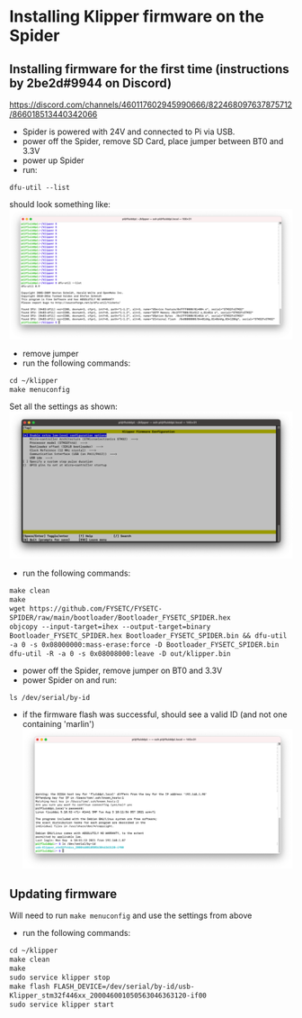Installing Klipper firmware on the Spider
===

Installing firmware for the first time (instructions by 2be2d#9944 on Discord)
---

<https://discord.com/channels/460117602945990666/822468097637875712/866018513440342066>

- Spider is powered with 24V and connected to Pi via USB.
- power off the Spider, remove SD Card, place jumper between BT0 and 3.3V
- power up Spider
- run:
```
dfu-util --list
```
 should look something like:
 ![dfu-util](./images/autocrit_dfu_util_list.png "dfu-util")
- remove jumper
- run the following commands:
```
cd ~/klipper
make menuconfig
```
Set all the settings as shown:
![menuconfig](./images/autocrit_menuconfig.png "menuconfig")
- run the following commands:
```
make clean
make
wget https://github.com/FYSETC/FYSETC-SPIDER/raw/main/bootloader/Bootloader_FYSETC_SPIDER.hex
objcopy --input-target=ihex --output-target=binary Bootloader_FYSETC_SPIDER.hex Bootloader_FYSETC_SPIDER.bin && dfu-util -a 0 -s 0x08000000:mass-erase:force -D Bootloader_FYSETC_SPIDER.bin
dfu-util -R -a 0 -s 0x08008000:leave -D out/klipper.bin
```
- power off the Spider, remove jumper on BT0 and 3.3V
- power Spider on and run:
```
ls /dev/serial/by-id
```
- if the firmware flash was successful, should see a valid ID (and not one containing 'marlin')
![ls-serial](./images/autocrit_ls_serial.png "ls-serial")

Updating firmware
---
Will need to run `make menuconfig` and use the settings from above
- run the following commands:
```
cd ~/klipper
make clean
make
sudo service klipper stop
make flash FLASH_DEVICE=/dev/serial/by-id/usb-Klipper_stm32f446xx_200046001050563046363120-if00
sudo service klipper start
```
